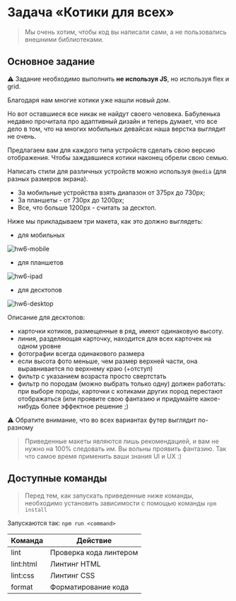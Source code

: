# Задача «Котики для всех»

> Мы очень хотим, чтобы код вы написали сами, а не пользовались внешними библиотеками.

## Основное задание

:warning: Задание необходимо выполнить **не используя JS**, но используя flex и grid.

Благодаря нам многие котики уже нашли новый дом.

Но вот оставшиеся все никак не найдут своего человека. Бабуленька недавно прочитала про адаптивный дизайн и теперь думает, что все дело в том, что на многих мобильных девайсах наша верстка выглядит не очень.

Предлагаем вам для каждого типа устройств сделать свою версию отображения. Чтобы заждавшиеся котики наконец обрели свою семью.

Написать стили для различных устройств можно используя `@media` (для разных размеров экрана).

- За мобильные устройства взять диапазон от 375px до 730px;
- За планшеты - от 730px до 1200px;
- Все, что больше 1200px - считать за десктоп.

Ниже мы прикладываем три макета, как это должно выглядеть:

- для мобильных

![hw6-mobile](https://user-images.githubusercontent.com/5352441/48191359-b48b5680-e366-11e8-9b16-91e30eb41f67.png)

- для планшетов

![hw6-ipad](https://user-images.githubusercontent.com/5352441/48191357-b2c19300-e366-11e8-87d0-640ca6a840ca.png)

- для десктопов

![hw6-desktop](https://user-images.githubusercontent.com/5352441/48191352-b0f7cf80-e366-11e8-9422-79c40e72e059.png)

Описание для десктопов:

- карточки котиков, размещенные в ряд, имеют одинаковую высоту.
- линия, разделяющая карточку, находится для всех карточек на одном уровне
- фотографии всегда одинакового размера
- если высота фото меньше, чем размер верхней части, она выравнивается по верхнему краю (+отступ)
- фильтр с указанием возраста просто свертстать
- фильтр по породам (можно выбрать только одну) должен работать: при выборе породы, карточки с котиками других пород перестают отображаться (или проявите свою фантазию и придумайте какое-нибудь более эффектное решение ;)

:warning: Обратите внимание, что во всех вариантах футер выглядит по-разному

> Приведенные макеты являются лишь рекомендацией, и вам не нужно на 100% следовать им. Вы вольны проявить фантазию. Так что самое время применить ваши знания UI и UX :)

## Доступные команды

> Перед тем, как запускать приведенные ниже команды, необходимо установить зависимости с помощью команды `npm install`

Запускаются так: `npm run <command>`

| Команда   | Действие               |
| --------- | ---------------------- |
| lint      | Проверка кода линтером |
| lint:html | Линтинг HTML           |
| lint:css  | Линтинг CSS            |
| format    | Форматирование кода    |
